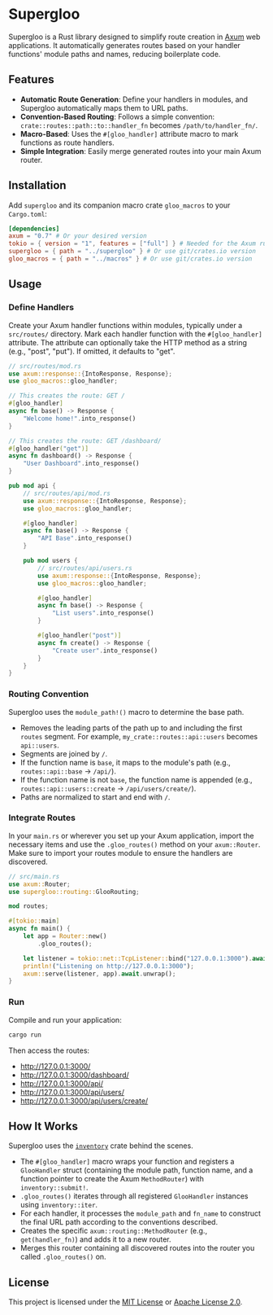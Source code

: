 # Supergloo

Supergloo is a Rust library designed to simplify route creation in [Axum](https://github.com/tokio-rs/axum) web applications. It automatically generates routes based on your handler functions' module paths and names, reducing boilerplate code.

## Features

- **Automatic Route Generation**: Define your handlers in modules, and Supergloo automatically maps them to URL paths.
- **Convention-Based Routing**: Follows a simple convention: `crate::routes::path::to::handler_fn` becomes `/path/to/handler_fn/`.
- **Macro-Based**: Uses the `#[gloo_handler]` attribute macro to mark functions as route handlers.
- **Simple Integration**: Easily merge generated routes into your main Axum router.

## Installation

Add `supergloo` and its companion macro crate `gloo_macros` to your `Cargo.toml`:

```toml
[dependencies]
axum = "0.7" # Or your desired version
tokio = { version = "1", features = ["full"] } # Needed for the Axum runtime
supergloo = { path = "../supergloo" } # Or use git/crates.io version
gloo_macros = { path = "../macros" } # Or use git/crates.io version
```

## Usage

### Define Handlers

Create your Axum handler functions within modules, typically under a `src/routes/` directory. Mark each handler function with the `#[gloo_handler]` attribute. The attribute can optionally take the HTTP method as a string (e.g., "post", "put"). If omitted, it defaults to "get".

```rust
// src/routes/mod.rs
use axum::response::{IntoResponse, Response};
use gloo_macros::gloo_handler;

// This creates the route: GET /
#[gloo_handler]
async fn base() -> Response {
    "Welcome home!".into_response()
}

// This creates the route: GET /dashboard/
#[gloo_handler("get")]
async fn dashboard() -> Response {
    "User Dashboard".into_response()
}

pub mod api {
    // src/routes/api/mod.rs
    use axum::response::{IntoResponse, Response};
    use gloo_macros::gloo_handler;

    #[gloo_handler]
    async fn base() -> Response {
        "API Base".into_response()
    }

    pub mod users {
        // src/routes/api/users.rs
        use axum::response::{IntoResponse, Response};
        use gloo_macros::gloo_handler;

        #[gloo_handler]
        async fn base() -> Response {
            "List users".into_response()
        }

        #[gloo_handler("post")]
        async fn create() -> Response {
            "Create user".into_response()
        }
    }
}
```

### Routing Convention

Supergloo uses the `module_path!()` macro to determine the base path.

- Removes the leading parts of the path up to and including the first `routes` segment. For example, `my_crate::routes::api::users` becomes `api::users`.
- Segments are joined by `/`.
- If the function name is `base`, it maps to the module's path (e.g., `routes::api::base` -> `/api/`).
- If the function name is not `base`, the function name is appended (e.g., `routes::api::users::create` -> `/api/users/create/`).
- Paths are normalized to start and end with `/`.

### Integrate Routes

In your `main.rs` or wherever you set up your Axum application, import the necessary items and use the `.gloo_routes()` method on your `axum::Router`. Make sure to import your routes module to ensure the handlers are discovered.

```rust
// src/main.rs
use axum::Router;
use supergloo::routing::GlooRouting;

mod routes;

#[tokio::main]
async fn main() {
    let app = Router::new()
        .gloo_routes();

    let listener = tokio::net::TcpListener::bind("127.0.0.1:3000").await.unwrap();
    println!("Listening on http://127.0.0.1:3000");
    axum::serve(listener, app).await.unwrap();
}
```

### Run

Compile and run your application:

```bash
cargo run
```

Then access the routes:

- http://127.0.0.1:3000/
- http://127.0.0.1:3000/dashboard/
- http://127.0.0.1:3000/api/
- http://127.0.0.1:3000/api/users/
- http://127.0.0.1:3000/api/users/create/

## How It Works

Supergloo uses the [`inventory`](https://crates.io/crates/inventory) crate behind the scenes.

- The `#[gloo_handler]` macro wraps your function and registers a `GlooHandler` struct (containing the module path, function name, and a function pointer to create the Axum `MethodRouter`) with `inventory::submit!`.
- `.gloo_routes()` iterates through all registered `GlooHandler` instances using `inventory::iter`.
- For each handler, it processes the `module_path` and `fn_name` to construct the final URL path according to the conventions described.
- Creates the specific `axum::routing::MethodRouter` (e.g., `get(handler_fn)`) and adds it to a new router.
- Merges this router containing all discovered routes into the router you called `.gloo_routes()` on.

## License

This project is licensed under the [MIT License](LICENSE) or [Apache License 2.0](LICENSE-APACHE).

